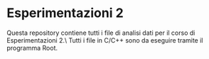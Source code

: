 # Esperimentazioni 2
Questa repository contiene tutti i file di analisi dati per il corso di Esperimentazioni 2.\\
Tutti i file in C/C++ sono da eseguire tramite il programma Root.
